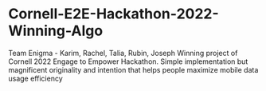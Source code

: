 # Cornell-E2E-Hackathon-2022-Winning-Algo
Team Enigma - Karim, Rachel, Talia, Rubin, Joseph
Winning project of Cornell 2022 Engage to Empower Hackathon. Simple implementation but magnificent originality and intention that helps people maximize mobile data usage efficiency 
